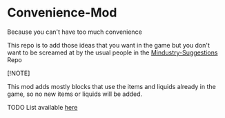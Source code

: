 # Convenience-Mod

Because you can't have too much convenience

This repo is to add those ideas that you want in the game but you don't want to be screamed at by the usual people in the [Mindustry-Suggestions](https://github.com/Anuken/Mindustry-Suggestions) Repo

[!NOTE]

This mod adds mostly blocks that use the items and liquids already in the game, so no new items or liquids will be added.

TODO List available [here](/TODO.md)